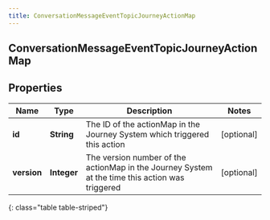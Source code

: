```yaml
---
title: ConversationMessageEventTopicJourneyActionMap
---
```

## ConversationMessageEventTopicJourneyActionMap


## Properties

| Name | Type | Description | Notes |
| ------------ | ------------- | ------------- | ------------- |
| **id** | <!----><!---->**String**<!----> | The ID of the actionMap in the Journey System which triggered this action |  [optional] |
| **version** | <!----><!---->**Integer**<!----> | The version number of the actionMap in the Journey System at the time this action was triggered |  [optional] |
{: class="table table-striped"}



